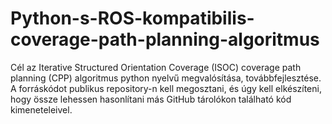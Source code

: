 # Python-s-ROS-kompatibilis-coverage-path-planning-algoritmus
Cél az Iterative Structured Orientation Coverage (ISOC) coverage path planning (CPP) algoritmus python nyelvű megvalósítása, továbbfejlesztése. A forráskódot publikus repository-n kell megosztani, és úgy kell elkészíteni, hogy össze lehessen hasonlítani más GitHub tárolókon található kód kimeneteleivel.
